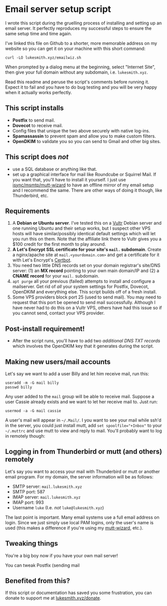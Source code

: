 # Email server setup script

I wrote this script during the gruelling process of installing and setting up
an email server.  It perfectly reproduces my successful steps to ensure the
same setup time and time again.

I've linked this file on Github to a shorter, more memorable address on my
website so you can get it on your machine with this short command:

```
curl -LO lukesmith.xyz/emailwiz.sh
```

When prompted by a dialog menu at the beginning, select "Internet Site", then
give your full domain without any subdomain, i.e. `lukesmith.xyz`.

Read this readme and peruse the script's comments before running it.  Expect it
to fail and you have to do bug testing and you will be very happy when it
actually works perfectly.

## This script installs

- **Postfix** to send mail.
- **Dovecot** to receive mail.
- Config files that unique the two above securely with native log-ins.
- **Spamassassin** to prevent spam and allow you to make custom filters.
- **OpenDKIM** to validate you so you can send to Gmail and other big sites.

## This script does _not_

- use a SQL database or anything like that.
- set up a graphical interface for mail like Roundcube or Squirrel Mail. If you
  want that, you'll have to install it yourself. I just use
  [isync/msmtp/mutt-wizard](https://github.com/lukesmithxyz/mutt-wizard) to
  have an offline mirror of my email setup and I recommend the same. There are
  other ways of doing it though, like Thunderbird, etc.

## Requirements

1. A **Debian or Ubuntu server**. I've tested this on a
   [Vultr](https://www.vultr.com/?ref=8384069-6G) Debian server and one running
   Ubuntu and their setup works, but I suspect other VPS hosts will have
   similar/possibly identical default settings which will let you run this on
   them. Note that the affiliate link there to Vultr gives you a $100 credit
   for the first month to play around.
2. **A Let's Encrypt SSL certificate for your site's `mail.` subdomain**.
   Create a nginx/apache site at `mail.<yourdomain.com>` and get a certificate
   for it with Let's Encrypt's [Certbot](https://certbot.eff.org/).
3. You need two little DNS records set on your domain registrar's site/DNS
   server: (1) an **MX record** pointing to your own main domain/IP and (2) a
   **CNAME record** for your `mail.` subdomain.
4. `apt purge` all your previous (failed) attempts to install and configure a
   mailserver. Get rid of _all_ your system settings for Postfix, Dovecot,
   OpenDKIM and everything else. This script builds off of a fresh install.
5. Some VPS providers block port 25 (used to send mail). You may need to
   request that this port be opened to send mail successfully. Although I have
   never had to do this on a Vultr VPS, others have had this issue so if you
   cannot send, contact your VPS provider.

## Post-install requirement!

- After the script runs, you'll have to add two *additional DNS TXT records*
  which involves the OpenDKIM key that it generates during the script.

## Making new users/mail accounts

Let's say we want to add a user Billy and let him receive mail, run this:

```
useradd -m -G mail billy
passwd billy
```

Any user added to the `mail` group will be able to receive mail. Suppose a user
Cassie already exists and we want to let her receive mail to. Just run:

```
usermod -a -G mail cassie
```

A user's mail will appear in `~/.Mail/`. I you want to see your mail while
ssh'd in the server, you could just install mutt, add `set spoolfile="+Inbox"`
to your `~/.muttrc` and use mutt to view and reply to mail. You'll probably
want to log in remotely though:

## Logging in from Thunderbird or mutt (and others) remotely

Let's say you want to access your mail with Thunderbird or mutt or another
email program. For my domain, the server information will be as follows:

- SMTP server: `mail.lukesmith.xyz`
- SMTP port: 587
- IMAP server: `mail.lukesmith.xyz`
- IMAP port: 993
- Username `luke` (I.e. *not* `luke@lukesmith.xyz`)

The last point is important. Many email systems use a full email address on
login. Since we just simply use local PAM logins, only the user's name is used
(this makes a difference if you're using my
[mutt-wizard](https://github.com/lukesmithxyz/mutt-wizard), etc.).

## Tweaking things

You're a big boy now if you have your own mail server!

You can tweak Postfix (sending mail

## Benefited from this?

If this script or documentation has saved you some frustration, you can donate
to support me at [lukesmith.xyz/donate](https://lukesmith.xyz/donate.html).

